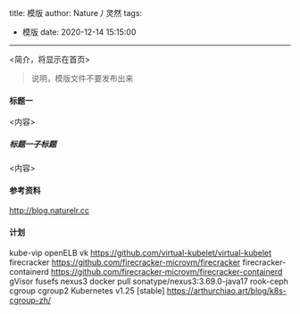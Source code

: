 title: 模版
author: Nature丿灵然
tags:
  - 模版
date: 2020-12-14 15:15:00
---
<简介，将显示在首页>

<!--more-->

> 说明，模版文件不要发布出来

#### 标题一

<内容>

##### 标题一子标题

<内容>

#### 参考资料

<http://blog.naturelr.cc>

#### 计划

kube-vip
openELB
vk  <https://github.com/virtual-kubelet/virtual-kubelet>
firecracker <https://github.com/firecracker-microvm/firecracker>
firecracker-containerd <https://github.com/firecracker-microvm/firecracker-containerd>
gVisor
fusefs
nexus3 docker pull sonatype/nexus3:3.69.0-java17
rook-ceph
cgroup cgroup2  Kubernetes v1.25 [stable] <https://arthurchiao.art/blog/k8s-cgroup-zh/>
